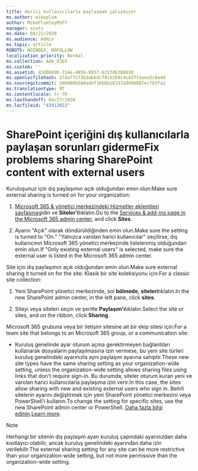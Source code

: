 ```yaml
---
title: Harici kullanıcılarla paylaşmak çalışmıyor
ms.author: mikeplum
author: MikePlumleyMSFT
manager: scotv
ms.date: 04/21/2020
ms.audience: Admin
ms.topic: article
ROBOTS: NOINDEX, NOFOLLOW
localization_priority: Normal
ms.collection: Adm_O365
ms.custom: ''
ms.assetid: d3d0b69b-214e-4859-8957-621fd6306b30
ms.openlocfilehash: 37da77c73b3abbdcf9cb2b9c4c43f31eea3c0a49
ms.sourcegitcommit: 286000b588adef1bbbb28337a9d9e087ec783fa2
ms.translationtype: MT
ms.contentlocale: tr-TR
ms.lasthandoff: 04/27/2020
ms.locfileid: "43913022"
---
```

# <a name="fix-problems-sharing-sharepoint-content-with-external-users"></a><span data-ttu-id="fa383-102">SharePoint içeriğini dış kullanıcılarla paylaşan sorunları giderme</span><span class="sxs-lookup"><span data-stu-id="fa383-102">Fix problems sharing SharePoint content with external users</span></span>

<span data-ttu-id="fa383-103">Kuruluşunuz için dış paylaşımın açık olduğundan emin olun:</span><span class="sxs-lookup"><span data-stu-id="fa383-103">Make sure external sharing is turned on for your organization:</span></span>
  
1. <span data-ttu-id="fa383-104">[Microsoft 365 &amp; yönetici merkezindeki Hizmetler eklentileri sayfasına](https://portal.office.com/adminportal/home#/Settings/ServicesAndAddIns)gidin ve **Siteler'i**tıklatın.</span><span class="sxs-lookup"><span data-stu-id="fa383-104">Go to the [Services &amp; add-ins page in the Microsoft 365 admin center](https://portal.office.com/adminportal/home#/Settings/ServicesAndAddIns), and click **Sites**.</span></span>
    
2. <span data-ttu-id="fa383-105">Ayarın "Açık" olarak döndürüldiğinden emin olun.</span><span class="sxs-lookup"><span data-stu-id="fa383-105">Make sure the setting is turned to "On."</span></span> <span data-ttu-id="fa383-106">"Yalnızca varolan harici kullanıcılar" seçilirse, dış kullanıcının Microsoft 365 yönetici merkezinde listelenmiş olduğundan emin olun.</span><span class="sxs-lookup"><span data-stu-id="fa383-106">If "Only existing external users" is selected, make sure the external user is listed in the Microsoft 365 admin center.</span></span>
    
<span data-ttu-id="fa383-107">Site için dış paylaşımın açık olduğundan emin olun.</span><span class="sxs-lookup"><span data-stu-id="fa383-107">Make sure external sharing it turned on for the site.</span></span> <span data-ttu-id="fa383-108">Klasik bir site koleksiyonu için:</span><span class="sxs-lookup"><span data-stu-id="fa383-108">For a classic site collection:</span></span>
  
1. <span data-ttu-id="fa383-109">Yeni SharePoint yönetici merkezinde, sol **bölmede, siteleri**tıklatın.</span><span class="sxs-lookup"><span data-stu-id="fa383-109">In the new SharePoint admin center, in the left pane, click **sites**.</span></span>
    
2. <span data-ttu-id="fa383-110">Siteyi veya siteleri seçin ve şeritte **Paylaşım'ı**tıklatın.</span><span class="sxs-lookup"><span data-stu-id="fa383-110">Select the site or sites, and on the ribbon, click **Sharing**.</span></span>
    
<span data-ttu-id="fa383-111">Microsoft 365 grubuna veya bir iletişim sitesine ait bir ekip sitesi için:</span><span class="sxs-lookup"><span data-stu-id="fa383-111">For a team site that belongs to an Microsoft 365 group, or a communication site:</span></span>
  
- <span data-ttu-id="fa383-112">Kuruluş genelinde ayar oturum açma gerektirmeyen bağlantıları kullanarak dosyaların paylaşılmasına izin vermese, bu yeni site türleri kuruluş genelindeki ayarınızla aynı paylaşım ayarına sahiptir.</span><span class="sxs-lookup"><span data-stu-id="fa383-112">These new site types have the same sharing setting as your organization-wide setting, unless the organization-wide setting allows sharing files using links that don't require sign-in.</span></span> <span data-ttu-id="fa383-113">Bu durumda, siteler oturum kuran yeni ve varolan harici kullanıcılarla paylaşıma izin verir.</span><span class="sxs-lookup"><span data-stu-id="fa383-113">In this case, the sites allow sharing with new and existing external users who sign in.</span></span> <span data-ttu-id="fa383-114">Belirli sitelerin ayarını değiştirmek için yeni SharePoint yönetici merkezini veya PowerShell'i kullanın.</span><span class="sxs-lookup"><span data-stu-id="fa383-114">To change the setting for specific sites, use the new SharePoint admin center or PowerShell.</span></span> <span data-ttu-id="fa383-115">[Daha fazla bilgi edinin](https://go.microsoft.com/fwlink/?linkid=871863).</span><span class="sxs-lookup"><span data-stu-id="fa383-115">[Learn more](https://go.microsoft.com/fwlink/?linkid=871863).</span></span>
    
> [!NOTE]
> <span data-ttu-id="fa383-116">Herhangi bir sitenin dış paylaşım ayarı kuruluş çapındaki ayarınızdan daha kısıtlayıcı olabilir, ancak kuruluş genelindeki ayarından daha izin verilebilir.</span><span class="sxs-lookup"><span data-stu-id="fa383-116">The external sharing setting for any site can be more restrictive than your organization-wide setting, but not more permissive than the organization-wide setting.</span></span> 
  

